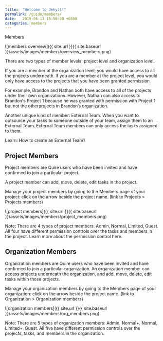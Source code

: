 ```yaml
---
title:  "Welcome to Jekyll!"
permalink: /guide/members/
date:   2019-06-13 15:50:00 +0800
categories: members
---
```

Members



![members overview]({{ site.url }}{{ site.baseurl }}/assets/images/members/overview_members.png)



There are two types of member levels: project level and organization level. 

If you are a member at the organization level, you would have access to all the projects underneath.
If you are a member at the project level, you would only have access to the projects that you have been granted permission. 

For example, Brandon and Nathan both have access to all of the projects under their own organizations.
However, Nathan can also access to Brandon's Project 1 because he was granted with permission with Project 1 but not the otherprojects in Brandon’s organization.

Another unique kind of member: External Team.
When you want to outsource your tasks to someone outside of your team, assign them to an External Team. 
External Team members can only access the tasks assigned to them. 

Learn: How to create an External Team?  






## Project Members
Project members are Quire users who have been invited and have confirmed to join a particular project.

A project member can add, move, delete, edit tasks in the project. 

Manage your project members by going to the Members page of your project: click on the arrow beside the project name.  (link to Projects > Projects members)



![project members]({{ site.url }}{{ site.baseurl }}/assets/images/members/project_members.png)



Note: There are 4 types of project members: Admin, Normal, Limited, Guest. All four have different permission controls over the tasks and members in the project. Learn more about the permission control here. 





## Organization Members
Organization members are Quire users who have been invited and have confirmed to join a particular organization.
An organization member can access projects underneath the organization, and add, move, delete, edit tasks within those projects. 

Manage your organization members by going to the Members page of your organization: click on the arrow beside the project name. (link to Organization > Organization members)



![organization members]({{ site.url }}{{ site.baseurl }}/assets/images/members/org_members.png)



Note: There are 5 types of organization members: Admin, Normal+, Normal, Limited+, Guest. All five have different permission controls over the projects, tasks, and members in the organization.


